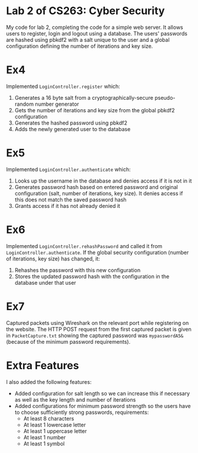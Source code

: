 # Lab 2 of CS263: Cyber Security

My code for lab 2, completing the code for a simple web server. It allows users to register, login and logout using a database. The users' passwords are hashed using pbkdf2 with a salt unique to the user and a global configuration defining the number of iterations and key size.

# Ex4

Implemented `LoginController.register` which:

1. Generates a 16 byte salt from a cryptographically-secure pseudo-random number generator
1. Gets the number of iterations and key size from the global pbkdf2 configuration
1. Generates the hashed password using pbkdf2
1. Adds the newly generated user to the database

# Ex5

Implemented `LoginController.authenticate` which:

1. Looks up the username in the database and denies access if it is not in it
1. Generates password hash based on entered password and original configuration (salt, number of iterations, key size). It denies access if this does not match the saved password hash
1. Grants access if it has not already denied it

# Ex6

Implemented `LoginController.rehashPassword` and called it from `LoginController.authenticate`. If the global security configuration (number of iterations, key size) has changed, it:

1. Rehashes the password with this new configuration
1. Stores the updated password hash with the configuration in the database under that user

# Ex7

Captured packets using Wireshark on the relevant port while registering on the website. The HTTP POST request from the first captured packet is given in `PacketCapture.txt` showing the captured password was `mypasswordA5&` (because of the minimum password requirements).

# Extra Features

I also added the following features:

- Added configuration for salt length so we can increase this if necessary as well as the key length and number of iterations
- Added configurations for minimum password strength so the users have to choose sufficiently strong passwords, requirements:
    - At least 8 characters
    - At least 1 lowercase letter
    - At least 1 uppercase letter
    - At least 1 number
    - At least 1 symbol